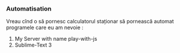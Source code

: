 ### Automatisation
Vreau cînd o să pornesc calculatorul staționar să pornească automat programele care eu am nevoie :
1. My Server with name play-with-js 
1. Sublime-Text 3
